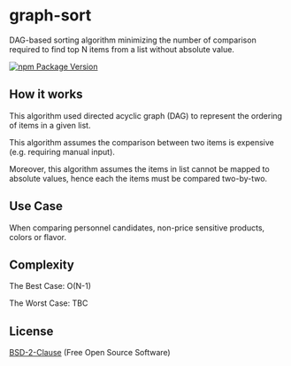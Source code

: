 # graph-sort

DAG-based sorting algorithm minimizing the number of comparison required to find top N items from a list without absolute value.

[![npm Package Version](https://img.shields.io/npm/v/graph-sort.svg?maxAge=3600)](https://www.npmjs.com/package/graph-sort)

## How it works

This algorithm used directed acyclic graph (DAG) to represent the ordering of items in a given list.

This algorithm assumes the comparison between two items is expensive (e.g. requiring manual input).

Moreover, this algorithm assumes the items in list cannot be mapped to absolute values, hence each the items must be compared two-by-two.

## Use Case

When comparing personnel candidates, non-price sensitive products, colors or flavor.

## Complexity
The Best Case: O(N-1)

The Worst Case: TBC

## License
[BSD-2-Clause](./LICENSE) (Free Open Source Software)
